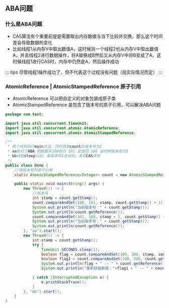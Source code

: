 ## ABA问题
### 什么是ABA问题
+ CAS算法有个重要前提是需要取出内存数据与当下比较并交换，那么这个时间差会导致数据的变化
+ 比如线程1从内存V中取出数值A，这时候另一个线程2也从内存V中取出数值A，并且线程2进行数据操作，将A替换成B然后又从内存V中将B变成了A，这时候线程1进行CAS时，内存中仍然是A，然后操作成功

::: tips
尽管线程1操作成功了，但不代表这个过程没有问题（视实际情况而定）
:::

### AtomicReference | AtomicStampedReference 原子引用
+ AtomicReference 可以把自定义的对象包装成原子类
+ AtomicStampedReference 是包含了版本号的原子引用，可以解决ABA问题
````java
package com.test;

import java.util.concurrent.TimeUnit;
import java.util.concurrent.atomic.AtomicReference;
import java.util.concurrent.atomic.AtomicStampedReference;

/**
 * 两个线程执行main方法，同时获取count的版本号为1
 * aa执行了ABA 把数据从100改为 101 又改回 100 这时候版本变为3
 * bb线程sleep以后，拿版本号1去对比，发现CAS失败
 */
public class Demo {
    //带版本号的原子引用
    static AtomicStampedReference<Integer> count = new AtomicStampedReference<>(100, 1);

    public static void main(String[] args) {
        new Thread(() -> {
            //版本号
            int stamp = count.getStamp();
            count.compareAndSet(100, 101, stamp, count.getStamp() + 1);
            System.out.println("当前版本号：" + count.getStamp());
            System.out.println(count.getReference());
            count.compareAndSet(101, 100, stamp + 1, count.getStamp() + 1);
            System.out.println("当前版本号：" + count.getStamp());
            System.out.println(count.getReference());
        }, "aa").start();
        new Thread(() -> {
            int stamp = count.getStamp();
            try {
                TimeUnit.SECONDS.sleep(1);
                boolean flag = count.compareAndSet(100, 200, stamp, count.getStamp() + 1);
                boolean flag1 = count.compareAndSet(100, 200, count.getStamp(), count.getStamp() + 1);
                System.out.println(flag + " -- " + count.getReference());
                System.out.println("重新获取数据："+flag1 + " -- " + count.getReference()+",版本号为"+ count.getStamp());

            } catch (InterruptedException e) {
                e.printStackTrace();
            }
        }, "bb").start();
    }
}

````

